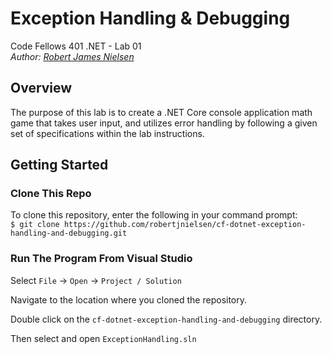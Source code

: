 # Exception Handling & Debugging
Code Fellows 401 .NET - Lab 01  
_Author: [Robert James Nielsen](https://github.com/robertjnielsen)_

## Overview
The purpose of this lab is to create a .NET Core console application math game that takes user input, and utilizes error handling by following a given set of specifications within the lab instructions.

## Getting Started

### Clone This Repo
To clone this repository, enter the following in your command prompt:  
`$ git clone https://github.com/robertjnielsen/cf-dotnet-exception-handling-and-debugging.git`

### Run The Program From Visual Studio
Select `File` -> `Open` -> `Project / Solution`

Navigate to the location where you cloned the repository.

Double click on the `cf-dotnet-exception-handling-and-debugging` directory.

Then select and open `ExceptionHandling.sln`